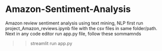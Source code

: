 # Amazon-Sentiment-Analysis
Amazon review sentiment analysis using text mining, NLP
 first run project_Amazon_reviews.ipynb file with the csv files in same folder/path.
 Next in any code editor run app.py file, follow these sommamnds
   >> streamlit run app.py
